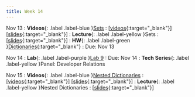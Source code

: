 ```yaml
---
title: Week 14
---
```


Nov 13
: **Videos**{: .label .label-blue }[Sets](https://edstem.org/us/courses/41289/lessons/71310)
  : \[[videos](https://www.youtube.com/playlist?list=PLWGqLlpet_GSZb8tV2DlRWqT7_ntcsBDp){:target="_blank"}\] \[[slides](https://docs.google.com/presentation/d/1Jo9gihNBcD4hvcLnPbjJ7hp-N-vbWMou54tTirwJXVM){:target="_blank"}\]
: **Lecture**{: .label .label-yellow }Sets
  : \[[slides](https://docs.google.com/presentation/d/1FQep0vbCsnb447owbrnC2u518uOXBnRMVxa7NPAKSIE){:target="_blank"}\]
: **HW**{: .label .label-green }[Dictionaries](){:target="_blank"}
  : Due: Nov 13

Nov 14
: **Lab**{: .label .label-purple }[Lab 9]()
  : Due: Nov 14
: **Tech Series**{: .label .label-yellow }Panel: Developer Relations

Nov 15
: **Videos**{: .label .label-blue }[Nested Dictionaries]()
  : \[[videos](){:target="_blank"}\] \[[slides](){:target="_blank"}\]
: **Lecture**{: .label .label-yellow }Nested Dictionaries
  : \[[slides](){:target="_blank"}\]
